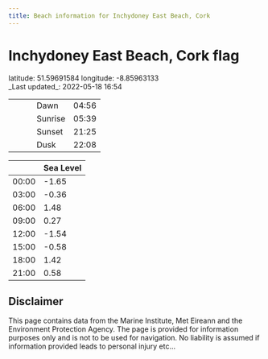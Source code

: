 ```yaml
---
title: Beach information for Inchydoney East Beach, Cork
---
```

# Inchydoney East Beach, Cork <span class="material-icons blue-flag">flag</span>

<div class="location-info">latitude: 51.59691584 longitude: -8.85963133</div>
<div class="met-eireann-warnings"></div>
_Last updated_: 2022-05-18 16:54

|   |   |   |   |   |
|---|---|---|---|---|
|   |   |   | Dawn  | 04:56 |
|   |   |   | Sunrise  | 05:39 |
|   |   |   | Sunset  | 21:25 |
|   |   |   | Dusk  | 22:08 |

<div></div>

|   | Sea Level  |
|---|---|
| 00:00 | -1.65 |
| 03:00 | -0.36 |
| 06:00 | 1.48 |
| 09:00 | 0.27 |
| 12:00 | -1.54 |
| 15:00 | -0.58 |
| 18:00 | 1.42 |
| 21:00 | 0.58 |

## Disclaimer

This page contains data from the Marine Institute,
Met Eireann and the Environment Protection Agency. The page is provided for
information purposes only and is not to be used for navigation. No liability
is assumed if information provided leads to personal injury etc...